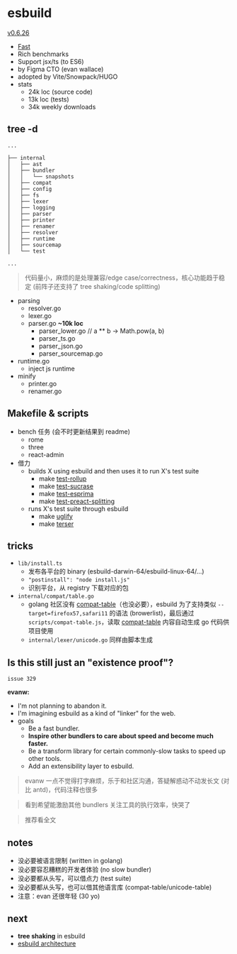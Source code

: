 # esbuild

[v0.6.26](https://github.com/evanw/esbuild/tree/v0.6.26)

- [Fast](https://github.com/evanw/esbuild#benchmarks)
- Rich benchmarks
- Support jsx/ts (to ES6)
- by Figma CTO (evan wallace)
- adopted by Vite/Snowpack/HUGO
- stats
  - 24k loc (source code)
  - 13k loc (tests)
  - 34k weekly downloads

## tree -d

```
...

├── internal
│   ├── ast
│   ├── bundler
│   │   └── snapshots
│   ├── compat
│   ├── config
│   ├── fs
│   ├── lexer
│   ├── logging
│   ├── parser
│   ├── printer
│   ├── renamer
│   ├── resolver
│   ├── runtime
│   ├── sourcemap
│   └── test

...
```

> 代码量小，麻烦的是处理兼容/edge case/correctness，核心功能趋于稳定 (前阵子还支持了 tree shaking/code splitting)

- parsing
  - resolver.go
  - lexer.go
  - parser.go **~10k loc**
    - parser_lower.go // a ** b -> Math.pow(a, b)
    - parser_ts.go
    - parser_json.go
    - parser_sourcemap.go
- runtime.go
  - inject js runtime
- minify
  - printer.go
  - renamer.go

## Makefile & scripts

- bench 任务 (会不时更新结果到 readme)
  - rome
  - three
  - react-admin
- 借力
  - builds X using esbuild and then uses it to run X's test suite
    - make [test-rollup](https://github.com/rollup/rollup)
    - make [test-sucrase](https://github.com/alangpierce/sucrase)
    - make [test-esprima](https://github.com/jquery/esprima)
    - make [test-preact-splitting](https://github.com/preactjs/preact)
  - runs X's test suite through esbuild
    - make [uglify](https://github.com/mishoo/UglifyJS)
    - make [terser](https://github.com/terser/terser)

## tricks

- `lib/install.ts`
  - 发布各平台的 binary (esbuild-darwin-64/esbuild-linux-64/...)
  - `"postinstall": "node install.js"`
  - 识别平台，从 registry 下载对应的包
- `internal/compat/table.go`
  - golang 社区没有 [compat-table](https://github.com/kangax/compat-table)（也没必要），esbuild 为了支持类似 `--target=firefox57,safari11` 的语法 (browerlist)，最后通过 `scripts/compat-table.js`，读取 [compat-table](https://github.com/kangax/compat-table) 内容自动生成 go 代码供项目使用
  - `internal/lexer/unicode.go` 同样由脚本生成

## Is this still just an "existence proof"?

`issue 329`

**evanw:**
- I'm not planning to abandon it.
- I'm imagining esbuild as a kind of "linker" for the web.
- goals
  - Be a fast bundler.
  - **Inspire other bundlers to care about speed and become much faster.**
  - Be a transform library for certain commonly-slow tasks to speed up other tools.
  - Add an extensibility layer to esbuild.

> evanw 一点不觉得打字麻烦，乐于和社区沟通，答疑解惑动不动发长文 (对比 antd)，代码注释也很多

> 看到希望能激励其他 bundlers 关注工具的执行效率，快哭了

> 推荐看全文

## notes

- 没必要被语言限制 (written in golang)
- 没必要容忍糟糕的开发者体验 (no slow bundler)
- 没必要都从头写，可以借点力 (test suite)
- 没必要都从头写，也可以借其他语言库 (compat-table/unicode-table)
- 注意：evan 还很年轻 (30 yo)

## next

- **tree shaking** in esbuild
- [esbuild architecture](https://github.com/evanw/esbuild/blob/master/docs/architecture.md)
